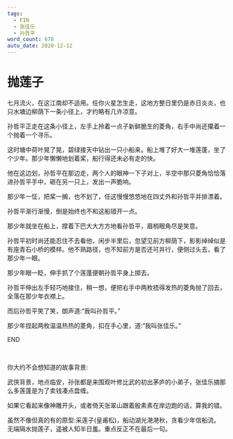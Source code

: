 ```yaml
---
tags:
  - FIN
  - 张佳乐
  - 孙哲平
word_count: 678
auto_date: 2020-12-12
---
```


# 抛莲子

七月流火，在这江南却不适用。任你火星怎生走，这地方整日里仍是赤日炎炎，也只水塘边柳荫下一条小径上，才约略有几许凉意。

孙哲平正走在这条小径上，左手上拎着一点子新鲜脆生的菱角，右手中尚还攥着一个抛着一个寻乐。

这时塘中荷叶晃了晃，碧绿接天中钻出一只小船来。船上堆了好大一堆莲蓬，坐了个少年。那少年懒懒地划着桨，船行得还未必有走的快。

他在这边划，孙哲平在那边走，两个人的眼神一下子对上，半空中那只菱角恰恰落进孙哲平手中，砸在另一只上，发出一声脆响。

那少年一怔，把桨一搁，也不划了，任这慢慢悠悠地在四丈外和孙哲平并排漂着。

孙哲平渐行渐慢，倒是始终也不和这船错开一点。

那少年就坐在船上，撑着下巴大大方方地看孙哲平，眉梢眼角尽是笑意。

孙哲平初时尚还能忍住不去看他，闲步半里后，忽望见前方柳荫下，影影绰绰似是有座青石小桥的模样。他不熟路径，也不知前方是否还可并行，便侧过头去，看了那少年一眼。

那少年眼一眨，伸手抓了个莲蓬便朝孙哲平身上掷去。

孙哲平伸出左手轻巧地接住，稍一想，便把右手中两枚捂得发热的菱角抛了回去，全落在那少年衣襟上。

而后孙哲平笑了笑，朗声道:“我叫孙哲平。”

那少年捏起两枚温温热热的菱角，扣在手心里，道:“我叫张佳乐。”

END

<br>

你大约不会想知道的故事背景:

武侠背景，地点临安，孙张都是来围观叶修比武的初出茅庐的小弟子，张佳乐摘那么多莲蓬是为了卖钱凑点盘缠。

如果它看起来像神雕开头，或者倚天张翠山跟着殷素素在岸边跑的话，算我的错。

虽然不像但真的有的原型:采莲子(皇甫松)，船动湖光滟滟秋，贪看少年信船流。无端隔水抛莲子，遥被人知半日羞。重点反正不在最后一句。

<br>

